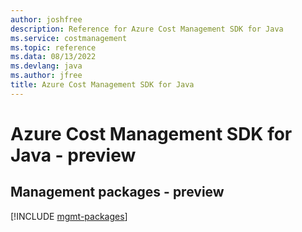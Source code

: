 ```yaml
---
author: joshfree
description: Reference for Azure Cost Management SDK for Java
ms.service: costmanagement
ms.topic: reference
ms.data: 08/13/2022
ms.devlang: java
ms.author: jfree
title: Azure Cost Management SDK for Java
---
```

# Azure Cost Management SDK for Java - preview

## Management packages - preview
[!INCLUDE [mgmt-packages](cost-management-mgmt-index.md)]